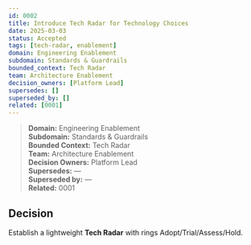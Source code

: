 ```yaml
---
id: 0002
title: Introduce Tech Radar for Technology Choices
date: 2025-03-03
status: Accepted
tags: [tech-radar, enablement]
domain: Engineering Enablement
subdomain: Standards & Guardrails
bounded_context: Tech Radar
team: Architecture Enablement
decision_owners: [Platform Lead]
supersedes: []
superseded_by: []
related: [0001]
---
```


> **Domain:** Engineering Enablement  
> **Subdomain:** Standards & Guardrails  
> **Bounded Context:** Tech Radar  
> **Team:** Architecture Enablement  
> **Decision Owners:** Platform Lead  
> **Supersedes:** —  
> **Superseded by:** —  
> **Related:** 0001

## Decision
Establish a lightweight **Tech Radar** with rings Adopt/Trial/Assess/Hold.
